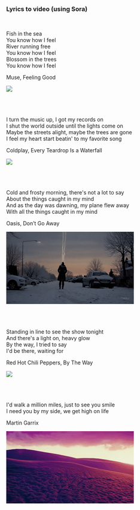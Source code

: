 

### Lyrics to video (using Sora)

<br>

Fish in the sea \
You know how I feel \
River running free \
You know how I feel \
Blossom in the trees \
You know how I feel

Muse, Feeling Good

<img src="./videos/gif_Fish in the sea You know how I feel.gif"/>


<br><br>

I turn the music up, I got my records on \
I shut the world outside until the lights come on \
Maybe the streets alight, maybe the trees are gone \
I feel my heart start beatin' to my favorite song

Coldplay, Every Teardrop Is a Waterfall


<img src="videos/gif_I turn the music up I got my records on.gif"/>


<br><br>


Cold and frosty morning, there's not a lot to say \
About the things caught in my mind \
And as the day was dawning, my plane flew away \
With all the things caught in my mind

Oasis, Don’t Go Away


<img src="./videos/gif_Cold and frosty morning.gif"/>


<br><br>

Standing in line to see the show tonight \
And there's a light on, heavy glow \
By the way, I tried to say \
I'd be there, waiting for

Red Hot Chili Peppers, By The Way

<img src="./videos/gif_Standing in line to see the show tonight.gif"/>


<br><br>

I'd walk a million miles, just to see you smile \
I need you by my side, we get high on life

Martin Garrix

<img src="./videos/gif_Id walk a million miles just to see you smile.gif"/>



<br><br>

<br><br>